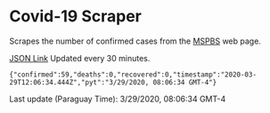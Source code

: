 # Covid-19 Scraper

Scrapes the number of confirmed cases from the [MSPBS](https://www.mspbs.gov.py/covid-19.php) web page.

[JSON Link](https://jmayalag.github.io/covid19-scrape/cases.json)
Updated every 30 minutes.
```
{"confirmed":59,"deaths":0,"recovered":0,"timestamp":"2020-03-29T12:06:34.444Z","pyt":"3/29/2020, 08:06:34 GMT-4"}
```
Last update (Paraguay Time): 3/29/2020, 08:06:34 GMT-4